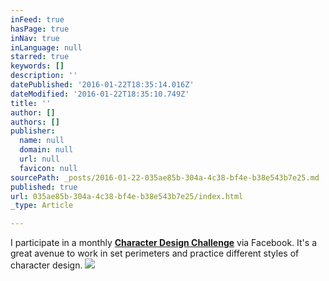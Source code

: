 ```yaml
---
inFeed: true
hasPage: true
inNav: true
inLanguage: null
starred: true
keywords: []
description: ''
datePublished: '2016-01-22T18:35:14.016Z'
dateModified: '2016-01-22T18:35:10.749Z'
title: ''
author: []
authors: []
publisher:
  name: null
  domain: null
  url: null
  favicon: null
sourcePath: _posts/2016-01-22-035ae85b-304a-4c38-bf4e-b38e543b7e25.md
published: true
url: 035ae85b-304a-4c38-bf4e-b38e543b7e25/index.html
_type: Article

---
```

I participate in a monthly **[Character Design Challenge][0]** via Facebook. It's a great avenue to work in set perimeters and practice different styles of character design. ![](https://the-grid-user-content.s3-us-west-2.amazonaws.com/dded9439-a0c3-44b7-a767-489d18585890.jpg)

[0]: https://www.facebook.com/groups/CharacterDesignChallenge/